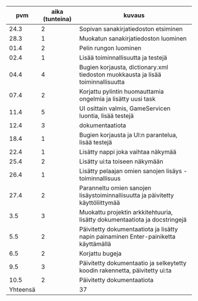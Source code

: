 
| pvm      | aika (tunteina) | kuvaus                                                                              |
| -------- | --------------- | ----------------------------------------------------------------------------------- |
| 24.3     | 2               | Sopivan sanakirjatiedoston etsiminen                                                |
| 28.3     | 1               | Muokatun sanakirjatiedoston luominen                                                |
| 01.4     | 2               | Pelin rungon luominen                                                               |
| 02.4     | 1               | Lisää toiminnallisuutta ja testejä                                                  |
| 04.4     | 4               | Bugien korjausta, dictionary.xml tiedoston muokkausta ja lisää toiminnallisuutta    |
| 07.4     | 2               | Korjattu pylintin huomauttamia ongelmia ja lisätty uusi task                        |
| 11.4     | 5               | UI osittain valmis, GameServicen luontia, lisää testejä                             |
| 12.4     | 3               | dokumentaatiota                                                                     |
| 18.4     | 1               | Bugien korjausta ja UI:n parantelua, lisää testejä                                  |
| 22.4     | 1               | Lisätty nappi joka vaihtaa näkymää                                                  |
| 25.4     | 2               | Lisätty ui:ta toiseen näkymään                                                      |
| 26.4     | 1               | Lisätty pelaajan omien sanojen lisäys -toiminnallisuus                              |
| 27.4     | 2               | Paranneltu omien sanojen lisäystoiminnallisuutta ja päivitetty käyttöliittymää      |
| 3.5      | 3               | Muokattu projektin arkkitehtuuria, lisätty dokumentaatiota ja docstringejä          |
| 5.5      | 2               | Päivitetty dokumentaatiota ja lisätty napin painaminen Enter-painiketta käyttämällä |
| 6.5      | 2               | Korjattu bugeja                                                                     |
| 9.5      | 3               | Päivitetty dokumentaatio ja selkeytetty koodin rakennetta, päivitetty ui:ta         |
| 10.5     | 2               | Päivitetty dokumentaatiota                                                          |
| Yhteensä |                 | 37                                                                                  |
